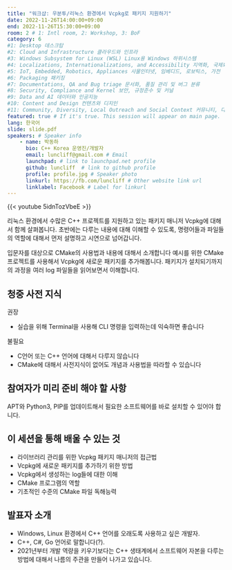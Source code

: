 ```yaml
---
title: "워크샵: 우분투/리눅스 환경에서 Vcpkg로 패키지 지원하기"
date: 2022-11-26T14:00:00+09:00
end: 2022-11-26T15:30:00+09:00
room: 2 # 1: Intl room, 2: Workshop, 3: BoF
category: 6
#1: Desktop 데스크탑
#2: Cloud and Infrastructure 클라우드와 인프라
#3: Windows Subsystem for Linux (WSL) Linux용 Windows 하위시스템
#4: Localizations, Internationalizations, and Accessibility 지역화, 국제화 및 접근성
#5: IoT, Embedded, Robotics, Appliances 사물인터넷, 임베디드, 로보틱스, 가전
#6: Packaging 패키징
#7: Documentations, QA and Bug triage 문서화, 품질 관리 및 버그 분류
#8: Security, Compliance and Kernel 보안, 규정준수 및 커널
#9: Data and AI 데이터와 인공지능
#10: Content and Design 컨텐츠와 디지인
#11: Community, Diversity, Local Outreach and Social Context 커뮤니티, 다양성, 지역 사회 협력과 사회적 관점
featured: true # If it's true. This session will appear on main page.
lang: 한국어
slide: slide.pdf
speakers: # Speaker info
    - name: 박동하
      bio: C++ Korea 운영진/개발자
      email: luncliff@gmail.com # Email
      launchpad: # link to launchpad.net profile
      github: luncliff  # link to github profile
      profile: profile.jpg # Speaker photo
      linkurl: https://fb.com/luncliff # Other website link url
      linklabel: Facebook # Label for linkurl
---
```


{{< youtube 5idnTozVbeE >}}

리눅스 환경에서 수많은 C++ 프로젝트를 지원하고 있는 패키지 매니저 Vcpkg에 대해서 함께 살펴봅니다.
초반에는 다루는 내용에 대해 이해할 수 있도록, 명령어들과 파일들의 역할에 대해서 먼저 설명하고 시연으로 넘어갑니다.

입문자를 대상으로 CMake의 사용법과 내용에 대해서 소개합니다
예시를 위한 CMake 프로젝트를 사용해서 Vcpkg에 새로운 패키지를 추가해봅니다.
패키지가 설치되기까지의 과정을 여러 log 파일들을 읽어보면서 이해합니다.

## 청중 사전 지식

권장
- 실습을 위해 Terminal을 사용해 CLI 명령을 입력하는데 익숙하면 좋습니다

불필요
- C언어 또는 C++ 언어에 대해서 다루지 않습니다
- CMake에 대해서 사전지식이 없어도 개념과 사용법을 따라할 수 있습니다

## 참여자가 미리 준비 해야 할 사항
APT와 Python3, PIP를 업데이트해서 필요한 소프트웨어를 바로 설치할 수 있어야 합니다.

## 이 세션을 통해 배울 수 있는 것
- 라이브러리 관리를 위한 Vcpkg 패키지 매니저의 접근법
- Vcpkg에 새로운 패키지를 추가하기 위한 방법
- Vcpkg에서 생성하는 log들에 대한 이해
- CMake 프로그램의 역할
- 기초적인 수준의 CMake 파일 독해능력

## 발표자 소개
- Windows, Linux 환경에서 C++ 언어를 오래도록 사용하고 싶은 개발자. 
- C++, C#, Go 언어로 말합니다(?). 
- 2021년부터 개발 역량을 키우기보다는 C++ 생태계에서 소프트웨어 자본을 다루는 방법에 대해서 나름의 주관을 만들어 나가고 있습니다.
